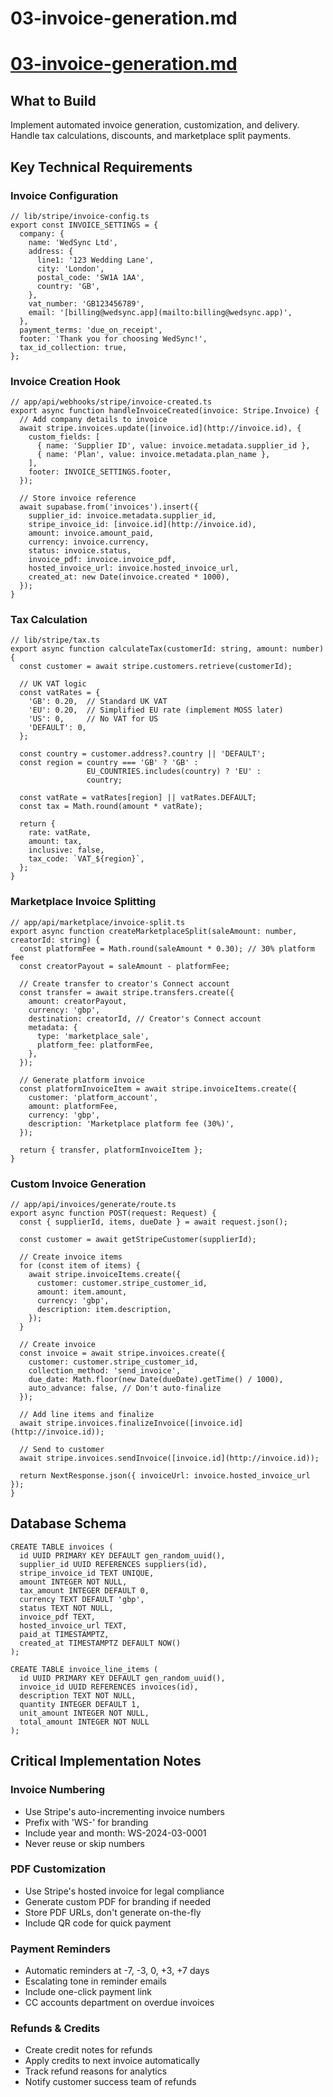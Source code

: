 # 03-invoice-generation.md

# [03-invoice-generation.md](http://03-invoice-generation.md)

## What to Build

Implement automated invoice generation, customization, and delivery. Handle tax calculations, discounts, and marketplace split payments.

## Key Technical Requirements

### Invoice Configuration

```
// lib/stripe/invoice-config.ts
export const INVOICE_SETTINGS = {
  company: {
    name: 'WedSync Ltd',
    address: {
      line1: '123 Wedding Lane',
      city: 'London',
      postal_code: 'SW1A 1AA',
      country: 'GB',
    },
    vat_number: 'GB123456789',
    email: '[billing@wedsync.app](mailto:billing@wedsync.app)',
  },
  payment_terms: 'due_on_receipt',
  footer: 'Thank you for choosing WedSync!',
  tax_id_collection: true,
};
```

### Invoice Creation Hook

```
// app/api/webhooks/stripe/invoice-created.ts
export async function handleInvoiceCreated(invoice: Stripe.Invoice) {
  // Add company details to invoice
  await stripe.invoices.update([invoice.id](http://invoice.id), {
    custom_fields: [
      { name: 'Supplier ID', value: invoice.metadata.supplier_id },
      { name: 'Plan', value: invoice.metadata.plan_name },
    ],
    footer: INVOICE_SETTINGS.footer,
  });
  
  // Store invoice reference
  await supabase.from('invoices').insert({
    supplier_id: invoice.metadata.supplier_id,
    stripe_invoice_id: [invoice.id](http://invoice.id),
    amount: invoice.amount_paid,
    currency: invoice.currency,
    status: invoice.status,
    invoice_pdf: invoice.invoice_pdf,
    hosted_invoice_url: invoice.hosted_invoice_url,
    created_at: new Date(invoice.created * 1000),
  });
}
```

### Tax Calculation

```
// lib/stripe/tax.ts
export async function calculateTax(customerId: string, amount: number) {
  const customer = await stripe.customers.retrieve(customerId);
  
  // UK VAT logic
  const vatRates = {
    'GB': 0.20,  // Standard UK VAT
    'EU': 0.20,  // Simplified EU rate (implement MOSS later)
    'US': 0,     // No VAT for US
    'DEFAULT': 0,
  };
  
  const country = customer.address?.country || 'DEFAULT';
  const region = country === 'GB' ? 'GB' : 
                 EU_COUNTRIES.includes(country) ? 'EU' : 
                 country;
  
  const vatRate = vatRates[region] || vatRates.DEFAULT;
  const tax = Math.round(amount * vatRate);
  
  return {
    rate: vatRate,
    amount: tax,
    inclusive: false,
    tax_code: `VAT_${region}`,
  };
}
```

### Marketplace Invoice Splitting

```
// app/api/marketplace/invoice-split.ts
export async function createMarketplaceSplit(saleAmount: number, creatorId: string) {
  const platformFee = Math.round(saleAmount * 0.30); // 30% platform fee
  const creatorPayout = saleAmount - platformFee;
  
  // Create transfer to creator's Connect account
  const transfer = await stripe.transfers.create({
    amount: creatorPayout,
    currency: 'gbp',
    destination: creatorId, // Creator's Connect account
    metadata: {
      type: 'marketplace_sale',
      platform_fee: platformFee,
    },
  });
  
  // Generate platform invoice
  const platformInvoiceItem = await stripe.invoiceItems.create({
    customer: 'platform_account',
    amount: platformFee,
    currency: 'gbp',
    description: 'Marketplace platform fee (30%)',
  });
  
  return { transfer, platformInvoiceItem };
}
```

### Custom Invoice Generation

```
// app/api/invoices/generate/route.ts
export async function POST(request: Request) {
  const { supplierId, items, dueDate } = await request.json();
  
  const customer = await getStripeCustomer(supplierId);
  
  // Create invoice items
  for (const item of items) {
    await stripe.invoiceItems.create({
      customer: customer.stripe_customer_id,
      amount: item.amount,
      currency: 'gbp',
      description: item.description,
    });
  }
  
  // Create invoice
  const invoice = await stripe.invoices.create({
    customer: customer.stripe_customer_id,
    collection_method: 'send_invoice',
    due_date: Math.floor(new Date(dueDate).getTime() / 1000),
    auto_advance: false, // Don't auto-finalize
  });
  
  // Add line items and finalize
  await stripe.invoices.finalizeInvoice([invoice.id](http://invoice.id));
  
  // Send to customer
  await stripe.invoices.sendInvoice([invoice.id](http://invoice.id));
  
  return NextResponse.json({ invoiceUrl: invoice.hosted_invoice_url });
}
```

## Database Schema

```
CREATE TABLE invoices (
  id UUID PRIMARY KEY DEFAULT gen_random_uuid(),
  supplier_id UUID REFERENCES suppliers(id),
  stripe_invoice_id TEXT UNIQUE,
  amount INTEGER NOT NULL,
  tax_amount INTEGER DEFAULT 0,
  currency TEXT DEFAULT 'gbp',
  status TEXT NOT NULL,
  invoice_pdf TEXT,
  hosted_invoice_url TEXT,
  paid_at TIMESTAMPTZ,
  created_at TIMESTAMPTZ DEFAULT NOW()
);

CREATE TABLE invoice_line_items (
  id UUID PRIMARY KEY DEFAULT gen_random_uuid(),
  invoice_id UUID REFERENCES invoices(id),
  description TEXT NOT NULL,
  quantity INTEGER DEFAULT 1,
  unit_amount INTEGER NOT NULL,
  total_amount INTEGER NOT NULL
);
```

## Critical Implementation Notes

### Invoice Numbering

- Use Stripe's auto-incrementing invoice numbers
- Prefix with 'WS-' for branding
- Include year and month: WS-2024-03-0001
- Never reuse or skip numbers

### PDF Customization

- Use Stripe's hosted invoice for legal compliance
- Generate custom PDF for branding if needed
- Store PDF URLs, don't generate on-the-fly
- Include QR code for quick payment

### Payment Reminders

- Automatic reminders at -7, -3, 0, +3, +7 days
- Escalating tone in reminder emails
- Include one-click payment link
- CC accounts department on overdue invoices

### Refunds & Credits

- Create credit notes for refunds
- Apply credits to next invoice automatically
- Track refund reasons for analytics
- Notify customer success team of refunds